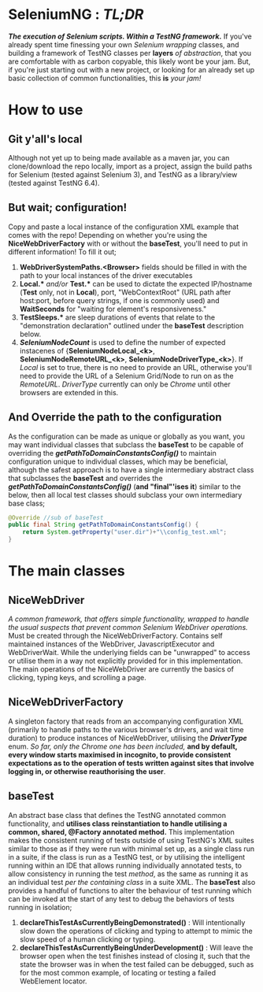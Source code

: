 # SeleniumNG : *TL;DR*
***The execution of Selenium scripts. Within a TestNG framework.*** If you've already spent time finessing your own *Selenium wrapping* classes, and building a framework of TestNG classes per **layers** *of abstraction*, that you are comfortable with as carbon copyable, this likely wont be your jam. But, if you're just starting out with a new project, or looking for an already set up basic collection of common functionalities, this **is** *your jam!*
# How to use
## Git y'all's local
Although not yet up to being made available as a maven jar, you can clone/download the repo locally, import as a project, assign the build paths for Selenium (tested against Selenium 3), and TestNG as a library/view (tested against TestNG 6.4).
## But wait; configuration!
Copy and paste a local instance of the configuration XML example that comes with the repo! Depending on whether you're using the **NiceWebDriverFactory** with or without the **baseTest**, you'll need to put in different information! To fill it out;
1. **WebDriverSystemPaths.\<Browser\>** fields should be filled in with the path to your local instances of the driver executables
2. **Local.\*** *and/or* **Test.\*** can be used to dictate the expected IP/hostname (**Test** only, not in **Local**), port, "WebContextRoot" (URL path after host:port, before query strings, if one is commonly used) and **WaitSeconds** for "waiting for element's responsiveness."
3. **TestSleeps.\*** are sleep durations of events that relate to the "demonstration declaration" outlined under the **baseTest** description below. 
4. ***SeleniumNodeCount*** is used to define the number of expected instacenes of {**SeleniumNodeLocal_\<k\>**, **SeleniumNodeRemoteURL_\<k\>**, **SeleniumNodeDriverType_\<k\>**}. If *Local* is set to true, there is no need to provide an URL, otherwise you'll need to provide the URL of a Selenium Grid/Node to run on as the *RemoteURL*. *DriverType* currently can only be *Chrome* until other browsers are extended in this.
## And Override the path to the configuration
As the configuration can be made as unique or globally as you want, you may want individual classes that subclass the **baseTest** to be capable of overriding the ***getPathToDomainConstantsConfig()*** to maintain configuration unique to individual classes, which may be beneficial, although the safest approach is to have a single intermediary abstract class that subclasses the **baseTest** and overrides the ***getPathToDomainConstantsConfig()*** (**and "final"'ises it**) similar to the below, then all local test classes should subclass your own intermediary base class;
```java
@Override //sub of baseTest
public final String getPathToDomainConstantsConfig() {
	return System.getProperty("user.dir")+"\\config_test.xml";
}
```
# The main classes
## NiceWebDriver
*A common framework, that offers simple functionality, wrapped to handle the usual suspects that prevent common Selenium WebDriver operations.* Must be created through the NiceWebDriverFactory. Contains self maintained instances of the WebDriver, JavascriptExecutor and WebDriverWait. While the underlying fields can be "unwrapped" to access or utilise them in a way not explicitly provided for in this implementation. The main operations of the NiceWebDriver are currently the basics of clicking, typing keys, and scrolling a page.
## NiceWebDriverFactory
A singleton factory that reads from an accompanying configuration XML (primarily to handle paths to the various browser's drivers, and wait time duration) to produce instances of NiceWebDriver, utilising the ***DriverType*** enum.
*So far, only the Chrome one has been included,* **and by default, every window starts maximised in incognito, to provide consistent expectations as to the operation of tests written against sites that involve logging in, or otherwise reauthorising the user**.
## baseTest
An abstract base class that defines the TestNG annotated common functionality, and **utilises class reinstantiation to handle utilising a common, shared, @Factory annotated method.** This implementation makes the consistent running of tests outside of using TestNG's XML suites similar to those as if they were run with minimal set up, as a single class run in a suite, if the class is run as a TestNG test, or by utilising the intelligent running within an IDE that allows running individually annotated tests, to allow consistency in running the test *method*, as the same as running it as an individual test *per the containing class* in a suite XML. The **baseTest** also provides a handful of functions to alter the behaviour of test running which can be invoked at the start of any test to debug the behaviors of tests running in isolation;
1. **declareThisTestAsCurrentlyBeingDemonstrated()** : Will intentionally slow down the operations of clicking and typing to attempt to mimic the slow speed of a human clicking or typing.
2. **declareThisTestAsCurrentlyBeingUnderDevelopment()** : Will leave the browser open when the test finishes instead of closing it, such that the state the browser was in when the test failed can be debugged, such as for the most common example, of locating or testing a failed WebElement locator.
